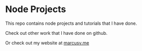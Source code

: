 # Node Projects

This repo contains node projects and tutorials that I have done.

Check out other work that I have done on github.

Or check out my website at [marcusv.me](https://www.marcusv.me)